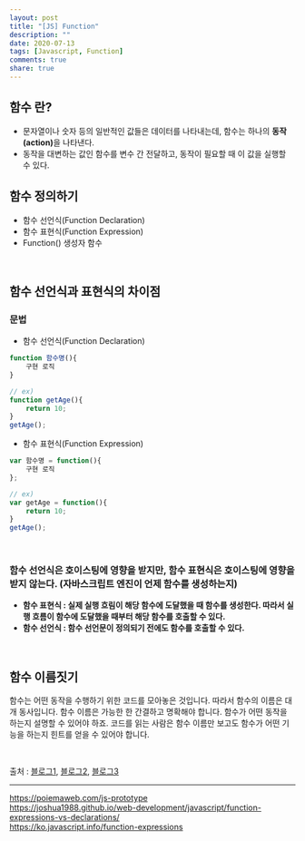 ```yaml
---
layout: post
title: "[JS] Function"
description: ""
date: 2020-07-13
tags: [Javascript, Function]
comments: true
share: true
---
```


## 함수 란?
* 문자열이나 숫자 등의 일반적인 값들은 데이터를 나타내는데, 함수는 하나의 <strong>동작(action)</strong>을 나타낸다.
* 동작을 대변하는 값인 함수를 변수 간 전달하고, 동작이 필요할 때 이 값을 실행할 수 있다.

## 함수 정의하기
* 함수 선언식(Function Declaration)
* 함수 표현식(Function Expression)
* Function() 생성자 함수

<br>

## 함수 선언식과 표현식의 차이점
### 문법
    
*  함수 선언식(Function Declaration)

```javascript
function 함수명(){
    구현 로직
}

// ex)
function getAge(){
    return 10;
}
getAge();
```


*  함수 표현식(Function Expression)

```javascript
var 함수명 = function(){
    구현 로직
};

// ex)
var getAge = function(){
    return 10;
}
getAge();
```
<br>

### 함수 선언식은 호이스팅에 영향을 받지만, 함수 표현식은 호이스팅에 영향을 받지 않는다. (자바스크립트 엔진이 언제 함수를 생성하는지)

* <strong>함수 표현식 : 실제 실행 흐림이 해당 함수에 도달했을 때 함수를 생성한다. 따라서 실행 흐름이 함수에 도달했을 때부터 해당 함수를 호출할 수 있다.</strong>
* <strong>함수 선언식 : 함수 선언문이 정의되기 전에도 함수를 호출할 수 있다.</strong>

<br>

## 함수 이름짓기

함수는 어떤 동작을 수행하기 위한 코드를 모아놓은 것입니다. 따라서 함수의 이름은 대개 동사입니다. 함수 이름은 가능한 한 간결하고 명확해야 합니다. 함수가 어떤 동작을 하는지 설명할 수 있어야 하죠. 코드를 읽는 사람은 함수 이름만 보고도 함수가 어떤 기능을 하는지 힌트를 얻을 수 있어야 합니다.

<br>

<p class="reference-txt">출처 : 
    <a href="https://poiemaweb.com/js-prototype" target="_blankd">블로그1</a>,
    <a href="https://joshua1988.github.io/web-development/javascript/function-expressions-vs-declarations/" target="_blankd">블로그2</a>,
    <a href="https://ko.javascript.info/function-expressions" target="_blankd">블로그3</a>
</p>

--- 
https://poiemaweb.com/js-prototype <br>
https://joshua1988.github.io/web-development/javascript/function-expressions-vs-declarations/ <br>
https://ko.javascript.info/function-expressions